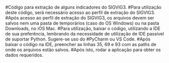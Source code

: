 #Código para extração de alguns indicadores do SIGVIG3.
#Para utilização deste código, será necessário acesso ao perfil de extração do SIGVIG3.
#Após acesso ao perfil de extração do SIGVIG3, os arquivos devem ser salvos nem uma pasta de temporários (caso do OS Windows) ou na pasta Downloads, no iOS Mac.
#Para utilização, baixar o código, utilizando a IDE de sua preferência, lembrando da necessidade de utilização de IDE passível de suportar Python. Sugere-se uso do #PyCharm ou VS Code.
#Após baixar o código na IDE, preencher as linhas 35, 69 e 93 com as paths de onde os arquivos estão salvos.
#Após isto, rodar a aplicação para obter os dados requeridos.
